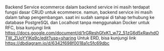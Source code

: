 Backend Service ecommerce
dalam backend service ini masih terdapat fungsi dasar CRUD untuk ecommerce.
namun, backend service ini masih dalam tahap pengembangan.
saat ini sudah sampai di tahap terhubung ke database PostgreSQL dan Localhost tanpa menggunakan Docker
untuk RFC, bisa kunjungi link https://docs.google.com/document/d/1rGReshGfxK1_w72_51zG6d5xRavhdOTW_ZUoYYlKq9c/edit?usp=sharing 
Untuk ERD, bisa kunjungi link https://dbdiagram.io/d/6342f698f0018a1c5fc69dbc